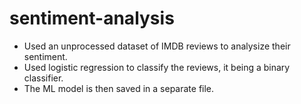 # sentiment-analysis
- Used an unprocessed dataset of IMDB reviews to analysize their sentiment.
- Used logistic regression to classify the reviews, it being a binary classifier.
- The ML model is then saved in a separate file.

